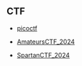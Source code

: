 ## CTF

- [picoctf](picoctf)

- [AmateursCTF_2024](AmateursCTF_2024)                  

- [SpartanCTF_2024](SpartanCTF_2024)